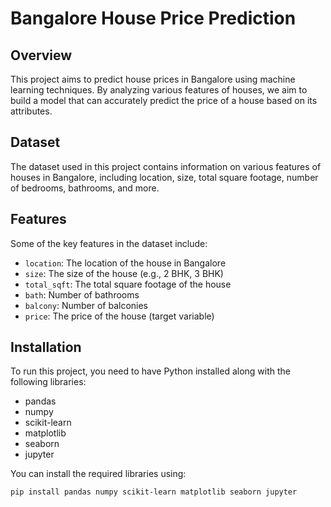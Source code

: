 # Bangalore House Price Prediction

## Overview
This project aims to predict house prices in Bangalore using machine learning techniques. By analyzing various features of houses, we aim to build a model that can accurately predict the price of a house based on its attributes.

## Dataset
The dataset used in this project contains information on various features of houses in Bangalore, including location, size, total square footage, number of bedrooms, bathrooms, and more.

## Features
Some of the key features in the dataset include:
- `location`: The location of the house in Bangalore
- `size`: The size of the house (e.g., 2 BHK, 3 BHK)
- `total_sqft`: The total square footage of the house
- `bath`: Number of bathrooms
- `balcony`: Number of balconies
- `price`: The price of the house (target variable)

## Installation
To run this project, you need to have Python installed along with the following libraries:
- pandas
- numpy
- scikit-learn
- matplotlib
- seaborn
- jupyter

You can install the required libraries using:
```bash
pip install pandas numpy scikit-learn matplotlib seaborn jupyter
